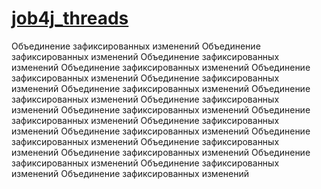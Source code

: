# [job4j_threads](https://job4j.ru/)
Объединение зафиксированных изменений
Объединение зафиксированных изменений
Объединение зафиксированных изменений
Объединение зафиксированных изменений
Объединение зафиксированных изменений
Объединение зафиксированных изменений
Объединение зафиксированных изменений
Объединение зафиксированных изменений
Объединение зафиксированных изменений
Объединение зафиксированных изменений
Объединение зафиксированных изменений
Объединение зафиксированных изменений
Объединение зафиксированных изменений
Объединение зафиксированных изменений
Объединение зафиксированных изменений
Объединение зафиксированных изменений
Объединение зафиксированных изменений
Объединение зафиксированных изменений
Объединение зафиксированных изменений